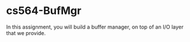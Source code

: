 # cs564-BufMgr
In this assignment, you will build a buffer manager, on top of an I/O layer that we provide.
